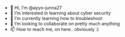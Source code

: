 - 👋 Hi, I’m @ayyo-junna27
- 👀 I’m interested in learning about cyber security
- 🌱 I’m currently learning how to troubleshoot
- 💞️ I’m looking to collaborate on pretty much anything
- 📫 How to reach me, on here.. obviously :)

<!---
ayyo-junna27/ayyo-junna27 is a ✨ special ✨ repository because its `README.md` (this file) appears on your GitHub profile.
You can click the Preview link to take a look at your changes.
--->
